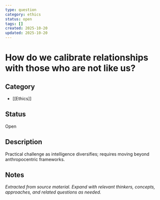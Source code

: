 ```yaml
---
type: question
category: ethics
status: open
tags: []
created: 2025-10-20
updated: 2025-10-20
---
```


# How do we calibrate relationships with those who are not like us?

## Category

- [[Ethics]]

## Status

Open

## Description

Practical challenge as intelligence diversifies; requires moving beyond anthropocentric frameworks.

## Notes

*Extracted from source material. Expand with relevant thinkers, concepts, approaches, and related questions as needed.*
